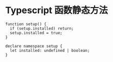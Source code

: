 # Typescript 函数静态方法

```
function setup() {
  if (setup.installed) return;
  setup.installed = true;
}

declare namespace setup {
  let installed: undefined | boolean;
}
```
